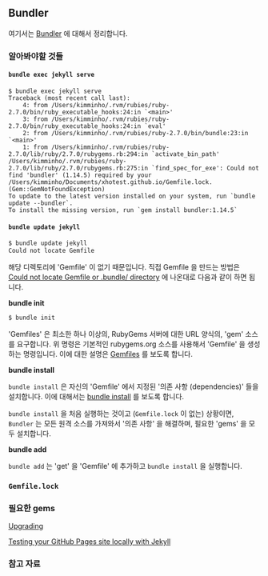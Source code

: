 ## Bundler

여기서는 [Bundler](https://bundler.io) 에 대해서 정리합니다.

### 알아봐야할 것들

#### `bundle exec jekyll serve`

```
$ bundle exec jekyll serve
Traceback (most recent call last):
	4: from /Users/kimminho/.rvm/rubies/ruby-2.7.0/bin/ruby_executable_hooks:24:in `<main>'
	3: from /Users/kimminho/.rvm/rubies/ruby-2.7.0/bin/ruby_executable_hooks:24:in `eval'
	2: from /Users/kimminho/.rvm/rubies/ruby-2.7.0/bin/bundle:23:in `<main>'
	1: from /Users/kimminho/.rvm/rubies/ruby-2.7.0/lib/ruby/2.7.0/rubygems.rb:294:in `activate_bin_path'
/Users/kimminho/.rvm/rubies/ruby-2.7.0/lib/ruby/2.7.0/rubygems.rb:275:in `find_spec_for_exe': Could not find 'bundler' (1.14.5) required by your /Users/kimminho/Documents/xhotest.github.io/Gemfile.lock. (Gem::GemNotFoundException)
To update to the latest version installed on your system, run `bundle update --bundler`.
To install the missing version, run `gem install bundler:1.14.5`
```

#### `bundle update jekyll`

```sh
$ bundle update jekyll
Could not locate Gemfile
```

해당 디렉토리에 'Gemfile' 이 없기 때문입니다. 직접 Gemfile 을 만드는 방법은 [Could not locate Gemfile or .bundle/ directory](https://forestry.io/docs/troubleshooting/could-not-locate-gemfile-or-bundle-directory/) 에 나온대로 다음과 같이 하면 됩니다.

**bundle init**

```sh
$ bundle init
```

'Gemfiles' 은 최소한 하나 이상의, RubyGems 서버에 대한 URL 양식의, 'gem' 소스를 요구합니다. 위 명령은 기본적인 rubygems.org 소스를 사용해서 'Gemfile' 을 생성하는 명령입니다. 이에 대한 설명은 [Gemfiles](https://bundler.io/gemfile.html#gemfiles) 를 보도록 합니다.

**bundle install**

`bundle install` 은 자신의 'Gemfile' 에서 지정된 '의존 사항 (dependencies)' 들을 설치합니다. 이에 대해서는 [bundle install](https://bundler.io/v2.0/man/bundle-install.1.html#NAME) 를 보도록 합니다.

`bundle install` 을 처음 실행하는 것이고 (`Gemfile.lock` 이 없는) 상황이면, `Bundler` 는 모든 원격 소스를 가져와서 '의존 사항' 을 해결하며, 필요한 'gems' 을 모두 설치합니다.

**bundle add**

`bundle add` 는 'get' 을 'Gemfile' 에 추가하고 `bundle install` 을 실행합니다.

### `Gemfile.lock`

### 필요한 gems

[Upgrading](https://jekyllrb.com/docs/upgrading/)

[Testing your GitHub Pages site locally with Jekyll](https://help.github.com/en/github/working-with-github-pages/testing-your-github-pages-site-locally-with-jekyll#keeping-your-site-up-to-date-with-the-github-pages-gem)

### 참고 자료
